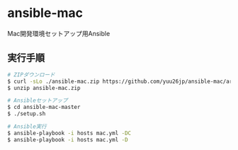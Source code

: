 # ansible-mac
Mac開発環境セットアップ用Ansible

## 実行手順
```bash
# ZIPダウンロード
$ curl -sLo ./ansible-mac.zip https://github.com/yuu26jp/ansible-mac/archive/master.zip
$ unzip ansible-mac.zip

# Ansibleセットアップ
$ cd ansible-mac-master
$ ./setup.sh

# Ansible実行
$ ansible-playbook -i hosts mac.yml -DC
$ ansible-playbook -i hosts mac.yml -D
```
